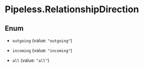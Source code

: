# Pipeless.RelationshipDirection

## Enum


* `outgoing` (value: `"outgoing"`)

* `incoming` (value: `"incoming"`)

* `all` (value: `"all"`)


